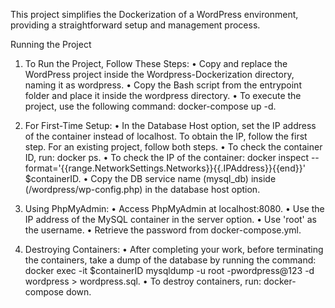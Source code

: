 This project simplifies the Dockerization of a WordPress environment, providing a straightforward setup and management process. 

Running the Project

1.	To Run the Project, Follow These Steps:
   •	Copy and replace the WordPress project inside the Wordpress-Dockerization directory, naming it as wordpress.
   •	Copy the Bash script from the entrypoint folder and place it inside the wordpress directory.
   •	To execute the project, use the following command: docker-compose up -d.

2.	For First-Time Setup:
   •	In the Database Host option, set the IP address of the container instead of localhost. To obtain the IP, follow the first step. For an existing project, follow both steps.
   •	To check the container ID, run: docker ps.
   •	To check the IP of the container: docker inspect --format='{{range.NetworkSettings.Networks}}{{.IPAddress}}{{end}}' $containerID.
   •	Copy the DB service name (mysql_db) inside (/wordpress/wp-config.php) in the database host option.

3.	Using PhpMyAdmin:
   •	Access PhpMyAdmin at localhost:8080.
   •	Use the IP address of the MySQL container in the server option.
   •	Use 'root' as the username.
   •	Retrieve the password from docker-compose.yml.

4.	Destroying Containers:
   •	After completing your work, before terminating the containers, take a dump of the database by running the command: docker exec -it $containerID mysqldump -u root -pwordpress@123 -d wordpress >           wordpress.sql.
   •	To destroy containers, run: docker-compose down.






